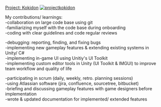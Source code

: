 <a href="https://www.studio-fizbin.com/#/projectkokidon/">Project: Kokidon</a>
[![projectkokidon](https://github.com/NeoNova111/Portfolio/assets/59093470/17afa4d3-355f-416a-a8fc-9d9524714fd8)](https://www.studio-fizbin.com/#/projectkokidon/)

My contributions/ learnings:  
-collaboration on large code base using git  
-familiarizing myself with the code base during onboarding  
-coding with clear guidelines and code regular reviews  

-debugging: reporting, finding, and fixing bugs  
-implementing new gameplay features & extending existing systems in Unity/ C#  
-implementing in-game UI using Unitiy's UI Toolkit  
-implementing custom editor tools in Unity (UI Toolkit & IMGUI) to improve team workflow and quality of life  

-participating in scrum (daily, weekly, retro. planning sessions)  
-using Atlassian software (jira, confluence, sourcetree, bitbucket)  
-briefing and discussing gameplay features with game designers before implementation  
-wrote & updated documentation for implemented/ extended features  
